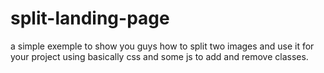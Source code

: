 # split-landing-page
a simple exemple to show you guys how to split two images and use it for your project using basically 
css and some js to add and remove classes.
